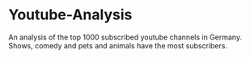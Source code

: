 # Youtube-Analysis
An analysis of the top 1000 subscribed youtube channels in Germany. Shows, comedy and pets and animals have the most subscribers. 
